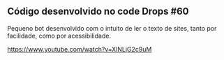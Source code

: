 ## Código desenvolvido no code Drops #60 

Pequeno bot desenvolvido com o intuito de ler o texto de sites, tanto por facilidade, como por acessibilidade.

https://www.youtube.com/watch?v=XlNLjG2c9uM
